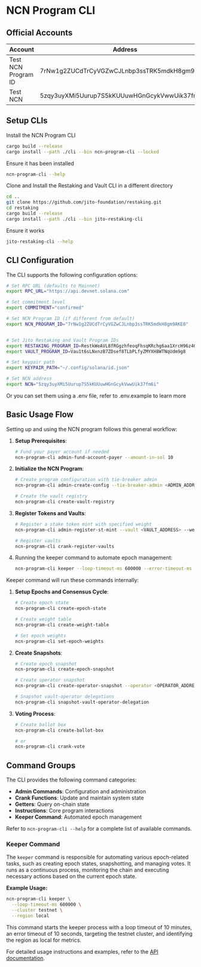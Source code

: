 # NCN Program CLI

## Official Accounts

| Account             | Address                                      |
| ------------------- | -------------------------------------------- |
| Test NCN Program ID | 7rNw1g2ZUCdTrCyVGZwCJLnbp3ssTRK5mdkH8gm9AKE8 |
| Test NCN            | 5zqy3uyXMi5Uurup7S5kKUUuwHGnGcykVwwUik37fm6i |

## Setup CLIs

Install the NCN Program CLI

```bash
cargo build --release
cargo install --path ./cli --bin ncn-program-cli --locked
```

Ensure it has been installed

```bash
ncn-program-cli --help
```

Clone and Install the Restaking and Vault CLI in a different directory

```bash
cd ..
git clone https://github.com/jito-foundation/restaking.git
cd restaking
cargo build --release
cargo install --path ./cli --bin jito-restaking-cli
```

Ensure it works

```bash
jito-restaking-cli --help
```

## CLI Configuration

The CLI supports the following configuration options:

```bash
# Set RPC URL (defaults to Mainnet)
export RPC_URL="https://api.devnet.solana.com"

# Set commitment level
export COMMITMENT="confirmed"

# Set NCN Program ID (if different from default)
export NCN_PROGRAM_ID="7rNw1g2ZUCdTrCyVGZwCJLnbp3ssTRK5mdkH8gm9AKE8"


# Set Jito Restaking and Vault Program IDs
export RESTAKING_PROGRAM_ID=RestkWeAVL8fRGgzhfeoqFhsqKRchg6aa1XrcH96z4Q
export VAULT_PROGRAM_ID=Vau1t6sLNxnzB7ZDsef8TLbPLfyZMYXH8WTNqUdm9g8

# Set keypair path
export KEYPAIR_PATH="~/.config/solana/id.json"

# Set NCN address
export NCN="5zqy3uyXMi5Uurup7S5kKUUuwHGnGcykVwwUik37fm6i"
```

Or you can set them using a .env file, refer to .env.example to learn more

## Basic Usage Flow

Setting up and using the NCN program follows this general workflow:

1. **Setup Prerequisites**:

   ```bash
   # Fund your payer account if needed
   ncn-program-cli admin-fund-account-payer --amount-in-sol 10
   ```

2. **Initialize the NCN Program**:

   ```bash
   # Create program configuration with tie-breaker admin
   ncn-program-cli admin-create-config --tie-breaker-admin <ADMIN_ADDRESS>

   # Create the vault registry
   ncn-program-cli create-vault-registry
   ```

3. **Register Tokens and Vaults**:

   ```bash
   # Register a stake token mint with specified weight
   ncn-program-cli admin-register-st-mint --vault <VAULT_ADDRESS> --weight <WEIGHT> --keypair-path <NCN_ADMIN_KEYPAIR_PATH>

   # Register vaults
   ncn-program-cli crank-register-vaults
   ```

4. Running the keeper command to automate epoch management:

   ```bash
   ncn-program-cli keeper --loop-timeout-ms 600000 --error-timeout-ms 10000 --cluster testnet
   ```

Keeper command will run these commands internally:

1. **Setup Epochs and Consensus Cycle**:

   ```bash
   # Create epoch state
   ncn-program-cli create-epoch-state

   # Create weight table
   ncn-program-cli create-weight-table

   # Set epoch weights
   ncn-program-cli set-epoch-weights
   ```

1. **Create Snapshots**:

   ```bash
   # Create epoch snapshot
   ncn-program-cli create-epoch-snapshot

   # Create operator snapshot
   ncn-program-cli create-operator-snapshot --operator <OPERATOR_ADDRESS>

   # Snapshot vault-operator delegations
   ncn-program-cli snapshot-vault-operator-delegation
   ```

1. **Voting Process**:

   ```bash
   # Create ballot box
   ncn-program-cli create-ballot-box

   # or
   ncn-program-cli crank-vote
   ```

## Command Groups

The CLI provides the following command categories:

- **Admin Commands**: Configuration and administration
- **Crank Functions**: Update and maintain system state
- **Getters**: Query on-chain state
- **Instructions**: Core program interactions
- **Keeper Command**: Automated epoch management

Refer to `ncn-program-cli --help` for a complete list of available commands.

### Keeper Command

The `keeper` command is responsible for automating various epoch-related tasks, such as creating epoch states, snapshotting, and managing votes. It runs as a continuous process, monitoring the chain and executing necessary actions based on the current epoch state.

**Example Usage:**

```bash
ncn-program-cli keeper \
  --loop-timeout-ms 600000 \
  --cluster testnet \
  --region local
```

This command starts the keeper process with a loop timeout of 10 minutes, an error timeout of 10 seconds, targeting the testnet cluster, and identifying the region as local for metrics.

For detailed usage instructions and examples, refer to the [API documentation](api-docs.md).
